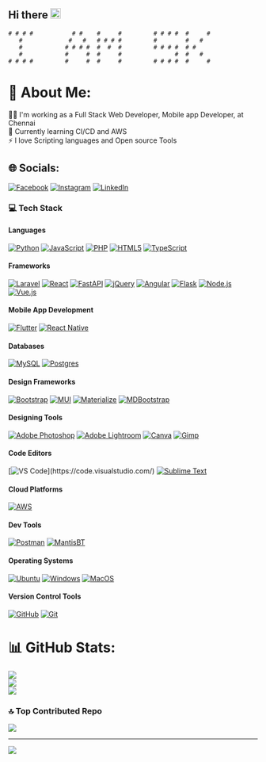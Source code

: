## Hi there <img src="https://github.com/user-attachments/assets/6e2c6164-8b14-417b-a571-4509093ffb59" style="width: 1em;" />


```
# # # #           # #    #     #         # # # #  #     #
   #             #   #   # # # #         #        #   #
   #            # # # #  #  #  #         # # # #  # #
   #            #     #  #     #               #  #   #
# # # #         #     #  #     #         # # # #  #     #
```


# 💫 About Me:
👨‍💻 I'm working as a Full Stack Web Developer, Mobile app Developer, at Chennai<br>📖 Currently learning CI/CD and AWS<br>⚡ I love Scripting languages and Open source Tools<br>


## 🌐 Socials:
[![Facebook](https://img.shields.io/badge/Facebook-%231877F2.svg?logo=Facebook&logoColor=white)](https://facebook.com/https://www.facebook.com/share/19rpevsht4/?mibextid=wwXIfr) [![Instagram](https://img.shields.io/badge/Instagram-%23E4405F.svg?logo=Instagram&logoColor=white)](https://instagram.com/https://www.instagram.com/_karthi___sk/profilecard/?igsh=d2o4MmsxN2dleGk5) [![LinkedIn](https://img.shields.io/badge/LinkedIn-%230077B5.svg?logo=linkedin&logoColor=white)](https://linkedin.com/in/https://www.linkedin.com/in/sathiya-karthick-5975081b2/) 

### 💻 Tech Stack  

#### **Languages**  
[![Python](https://img.shields.io/badge/python-3670A0?style=for-the-badge&logo=python&logoColor=ffdd54)](https://www.python.org/) [![JavaScript](https://img.shields.io/badge/javascript-%23323330.svg?style=for-the-badge&logo=javascript&logoColor=%23F7DF1E)](https://developer.mozilla.org/en-US/docs/Web/JavaScript)  [![PHP](https://img.shields.io/badge/php-%23777BB4.svg?style=for-the-badge&logo=php&logoColor=white)](https://www.php.net/)  [![HTML5](https://img.shields.io/badge/html5-%23E34F26.svg?style=for-the-badge&logo=html5&logoColor=white)](https://developer.mozilla.org/en-US/docs/Web/HTML)  [![TypeScript](https://img.shields.io/badge/typescript-%23007ACC.svg?style=for-the-badge&logo=typescript&logoColor=white)](https://www.typescriptlang.org/)  

#### **Frameworks**  
[![Laravel](https://img.shields.io/badge/laravel-%23FF2D20.svg?style=for-the-badge&logo=laravel&logoColor=white)](https://laravel.com/)  [![React](https://img.shields.io/badge/react-%2320232a.svg?style=for-the-badge&logo=react&logoColor=%2361DAFB)](https://reactjs.org/)  [![FastAPI](https://img.shields.io/badge/FastAPI-005571?style=for-the-badge&logo=fastapi)](https://fastapi.tiangolo.com/)  [![jQuery](https://img.shields.io/badge/jquery-%230769AD.svg?style=for-the-badge&logo=jquery&logoColor=white)](https://jquery.com/)  [![Angular](https://img.shields.io/badge/Angular-DD0031?style=for-the-badge&logo=angular&logoColor=white)](https://angular.io/)  [![Flask](https://img.shields.io/badge/flask-%23000.svg?style=for-the-badge&logo=flask&logoColor=white)](https://flask.palletsprojects.com/)  [![Node.js](https://img.shields.io/badge/node.js-6DA55F?style=for-the-badge&logo=node.js&logoColor=white)](https://nodejs.org/)  [![Vue.js](https://img.shields.io/badge/vue.js-%2335495e.svg?style=for-the-badge&logo=vuedotjs&logoColor=%234FC08D)](https://vuejs.org/)  


#### **Mobile App Development**  
[![Flutter](https://img.shields.io/badge/Flutter-%2302569B.svg?style=for-the-badge&logo=Flutter&logoColor=white)](https://flutter.dev/)  [![React Native](https://img.shields.io/badge/React%20Native-%2320232a.svg?style=for-the-badge&logo=react&logoColor=%2361DAFB)](https://reactnative.dev/)  


#### **Databases**  
[![MySQL](https://img.shields.io/badge/mysql-4479A1.svg?style=for-the-badge&logo=mysql&logoColor=white)](https://www.mysql.com/)  [![Postgres](https://img.shields.io/badge/postgres-%23316192.svg?style=for-the-badge&logo=postgresql&logoColor=white)](https://www.postgresql.org/)  


#### **Design Frameworks**  
[![Bootstrap](https://img.shields.io/badge/Bootstrap-%23563D7C.svg?style=for-the-badge&logo=bootstrap&logoColor=white)](https://getbootstrap.com/)  [![MUI](https://img.shields.io/badge/MUI-%230081CB.svg?style=for-the-badge&logo=mui&logoColor=white)](https://mui.com/)  [![Materialize](https://img.shields.io/badge/Materialize-E91E63?style=for-the-badge&logo=material-design&logoColor=white)](https://materializecss.com/)  [![MDBootstrap](https://img.shields.io/badge/MDBootstrap-FF7851?style=for-the-badge&logo=bootstrap&logoColor=white)](https://mdbootstrap.com/)  


#### **Designing Tools**  
[![Adobe Photoshop](https://img.shields.io/badge/adobe%20photoshop-%2331A8FF.svg?style=for-the-badge&logo=adobe%20photoshop&logoColor=white)](https://www.adobe.com/products/photoshop.html)  [![Adobe Lightroom](https://img.shields.io/badge/Adobe%20Lightroom-31A8FF.svg?style=for-the-badge&logo=Adobe%20Lightroom&logoColor=white)](https://www.adobe.com/products/photoshop-lightroom.html)  [![Canva](https://img.shields.io/badge/Canva-%2300C4CC.svg?style=for-the-badge&logo=Canva&logoColor=white)](https://www.canva.com/)  [![Gimp](https://img.shields.io/badge/Gimp-657D8B?style=for-the-badge&logo=gimp&logoColor=FFFFFF)](https://www.gimp.org/)  


#### **Code Editors**  
[![VS Code]([https://img.shields.io/badge/VSCode-%23007ACC.svg?style=for-the-badge&logo=visual-studio-code&logoColor=white](https://raw.githubusercontent.com/vscode-icons/vscode-icons/master/images/logo@3x.png))](https://code.visualstudio.com/) [![Sublime Text](https://img.shields.io/badge/Sublime%20Text-%23575757.svg?style=for-the-badge&logo=sublime-text&logoColor=FF9800)](https://www.sublimetext.com/)


#### **Cloud Platforms**  
[![AWS](https://img.shields.io/badge/AWS-%23FF9900.svg?style=for-the-badge&logo=amazon-aws&logoColor=white)](https://aws.amazon.com/)  


#### **Dev Tools**  
[![Postman](https://img.shields.io/badge/Postman-FF6C37?style=for-the-badge&logo=postman&logoColor=white)](https://www.postman.com/) [![MantisBT](https://img.shields.io/badge/MantisBT-609926?style=for-the-badge&logo=mantis&logoColor=white)](https://www.mantisbt.org/)  


#### **Operating Systems**  
[![Ubuntu](https://img.shields.io/badge/Ubuntu-E95420?style=for-the-badge&logo=ubuntu&logoColor=white)](https://ubuntu.com/)  [![Windows](https://img.shields.io/badge/Windows-0078D6?style=for-the-badge&logo=windows&logoColor=white)](https://www.microsoft.com/windows/)  [![MacOS](https://img.shields.io/badge/MacOS-999999?style=for-the-badge&logo=apple&logoColor=white)](https://www.apple.com/macos/)  

#### **Version Control Tools**  
[![GitHub](https://img.shields.io/badge/github-%23121011.svg?style=for-the-badge&logo=github&logoColor=white)](https://github.com/)  [![Git](https://img.shields.io/badge/Git-F05032?style=for-the-badge&logo=git&logoColor=white)](https://git-scm.com/)  



# 📊 GitHub Stats:
![](https://github-readme-stats.vercel.app/api?username=thisiskarthisk&theme=radical&hide_border=false&include_all_commits=false&count_private=false)<br/>
![](https://github-readme-streak-stats.herokuapp.com/?user=thisiskarthisk&theme=radical&hide_border=false)<br/>
![](https://github-readme-stats.vercel.app/api/top-langs/?username=thisiskarthisk&theme=radical&hide_border=false&include_all_commits=false&count_private=false&layout=compact)

### 🔝 Top Contributed Repo
![](https://github-contributor-stats.vercel.app/api?username=thisiskarthisk&limit=5&theme=dark&combine_all_yearly_contributions=true)

---
[![](https://visitcount.itsvg.in/api?id=thisiskarthisk&icon=0&color=0)](https://visitcount.itsvg.in)

<!-- Proudly created with GPRM ( https://gprm.itsvg.in ) -->
